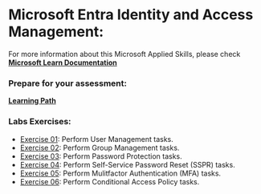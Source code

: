 # Microsoft Entra Identity and Access Management:
For more information about this Microsoft Applied Skills, please check **[Microsoft Learn Documentation](https://learn.microsoft.com/en-us/credentials/applied-skills/get-started-with-identities-and-access-using-microsoft-entra/)**

### Prepare for your assessment:
**[Learning Path](https://learn.microsoft.com/en-us/training/paths/perform-basic-identity-access-tasks/)**

### Labs Exercises:
- [Exercise 01](https://microsoftlearning.github.io/Get-started-Microsoft-Entra-Management-Tasks/Instructions/Labs/01-perform-basic-user-management.html): Perform User Management tasks.
- [Exercise 02](https://microsoftlearning.github.io/Get-started-Microsoft-Entra-Management-Tasks/Instructions/Labs/02-perform-basic-group-management.html): Perform Group Management tasks.
- [Exercise 03](https://microsoftlearning.github.io/Get-started-Microsoft-Entra-Management-Tasks/Instructions/Labs/03-perform-basic-password-protection.html): Perform Password Protection tasks.
- [Exercise 04](https://microsoftlearning.github.io/Get-started-Microsoft-Entra-Management-Tasks/Instructions/Labs/04-perform-basic-sspr-tasks.html): Perform Self-Service Password Reset (SSPR) tasks.
- [Exercise 05](https://microsoftlearning.github.io/Get-started-Microsoft-Entra-Management-Tasks/Instructions/Labs/05-perform-basic-mfa-tasks.html): Perform Mulitfactor Authentication (MFA) tasks.
- [Exercise 06](https://microsoftlearning.github.io/Get-started-Microsoft-Entra-Management-Tasks/Instructions/Labs/06-perform-basic-conditional-access.html): Perform Conditional Access Policy tasks.
